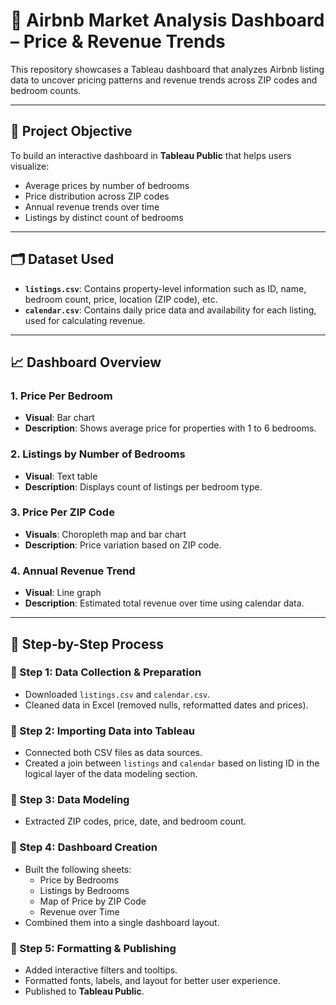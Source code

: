 # 🏡 Airbnb Market Analysis Dashboard – Price & Revenue Trends

This repository showcases a Tableau dashboard that analyzes Airbnb listing data to uncover pricing patterns and revenue trends across ZIP codes and bedroom counts.

---

## 📌 Project Objective

To build an interactive dashboard in **Tableau Public** that helps users visualize:
- Average prices by number of bedrooms
- Price distribution across ZIP codes
- Annual revenue trends over time
- Listings by distinct count of bedrooms

---

## 🗂️ Dataset Used

- **`listings.csv`**: Contains property-level information such as ID, name, bedroom count, price, location (ZIP code), etc.  
- **`calendar.csv`**: Contains daily price data and availability for each listing, used for calculating revenue.

---

## 📈 Dashboard Overview

### 1. Price Per Bedroom
- **Visual**: Bar chart  
- **Description**: Shows average price for properties with 1 to 6 bedrooms.

### 2. Listings by Number of Bedrooms
- **Visual**: Text table  
- **Description**: Displays count of listings per bedroom type.

### 3. Price Per ZIP Code
- **Visuals**: Choropleth map and bar chart  
- **Description**: Price variation based on ZIP code.

### 4. Annual Revenue Trend
- **Visual**: Line graph  
- **Description**: Estimated total revenue over time using calendar data.

---

## 🔄 Step-by-Step Process

### 🔹 Step 1: Data Collection & Preparation
- Downloaded `listings.csv` and `calendar.csv`.
- Cleaned data in Excel (removed nulls, reformatted dates and prices).

### 🔹 Step 2: Importing Data into Tableau
- Connected both CSV files as data sources.
- Created a join between `listings` and `calendar` based on listing ID in the logical layer of the data modeling section.

### 🔹 Step 3: Data Modeling
- Extracted ZIP codes, price, date, and bedroom count.

### 🔹 Step 4: Dashboard Creation
- Built the following sheets:
  - Price by Bedrooms
  - Listings by Bedrooms
  - Map of Price by ZIP Code
  - Revenue over Time
- Combined them into a single dashboard layout.

### 🔹 Step 5: Formatting & Publishing
- Added interactive filters and tooltips.
- Formatted fonts, labels, and layout for better user experience.
- Published to **Tableau Public**.

